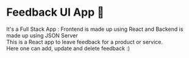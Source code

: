 # Feedback UI App 💌

It's a Full Stack App : Frontend is made up using React and Backend is made up using JSON Server
<br>
This is a React app to leave feedback for a product or service.
<br>
Here one can add, update and delete feedback :)
